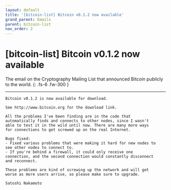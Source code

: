 ```yaml
---
layout: default
title: '[bitcoin-list] Bitcoin v0.1.2 now available'
grand_parent: Emails
parent: bitcoin-list
nav_order: 2
---
```


# [bitcoin-list] Bitcoin v0.1.2 now available

The email on the Cryptography Mailing List that announced Bitcoin publicly to the world.
{: .fs-6 .fw-300 } 

---

```
Bitcoin v0.1.2 is now available for download.

See http://www.bitcoin.org for the download link.

All the problems I've been finding are in the code that
automatically finds and connects to other nodes, since I wasn't
able to test it in the wild until now. There are many more ways
for connections to get screwed up on the real Internet.

Bugs fixed:
- Fixed various problems that were making it hard for new nodes to
see other nodes to connect to.
- If you're behind a firewall, it could only receive one
connection, and the second connection would constantly disconnect
and reconnect.

These problems are kind of screwing up the network and will get
worse as more users arrive, so please make sure to upgrade.

Satoshi Nakamoto
```

